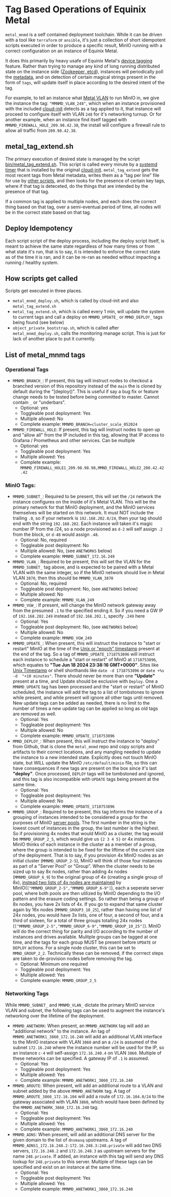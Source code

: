 # Tag Based Operations of Equinix Metal

`metal_mnmd` is a self contained deployment toolchain. While it can be driven with a tool like `terraform` or `ansible`, it's just a collection of short idempotent scripts executed in order to produce a specific result, MinIO running with a correct configuration on an instance of Equinix Metal.

It does this primarily by heavy usafe of Equinix Metal's [device tagging](https://deploy.equinix.com/developers/docs/metal/server-metadata/device-tagging/) feature. Rather than trying to manage any kind of long running distributed state on the instance side ([Zookeeper, etcd]()), instances will periodically poll the [metadata](https://deploy.equinix.com/developers/docs/metal/server-metadata/metadata/), and on detection of certain magical strings present in the form of `tags`, will update itself in place according to the desired intent of the tag.

For example, to tell an instance what [Metal VLAN](https://deploy.equinix.com/developers/docs/metal/layer2-networking/vlans/) to run MinIO in, we give the instance the tag: `"MMNMD_VLAN_248"`, which when an instance provisioned with the included [cloud-init]() detects as a tag applied to it, that instance will proceed to configure itself with VLAN `248` for it's networking turnup. Or for another example, when an instance find itself tagged with `MMNMD_FIREWALL_HOLE_209.98.42.38`, the install will configure a firewall rule to allow all traffic from `209.98.42.38`.

## metal_tag_extend.sh

The primary execution of desired state is managed by the script [bin/metal_tag_extend.sh](https://github.com/dlotterman/metal_mnmd/blob/main/bin/metal_tag_extend.sh). This script is called every minute by a [systemd timer](https://wiki.archlinux.org/title/systemd/Timers) that is installed by the original [cloud-init](). `metal_tag_extend` gets the most recent tags from Metal metadata, writes them as a "tag per line" file for use by [other scripts](https://github.com/dlotterman/metal_mnmd/blob/main/bin/metal_mnmd_sharedlib.sh), and then looks for the presence of certain key tags, where if that tag is deteceted, do the things that are intended by the presence of that tag.

If a common tag is applied to multiple nodes, and each does the correct thing based on that tag, over a semi-eventual period of time, all nodes will be in the correct state based on that tag.

## Deploy Idempotency

Each script script of the deploy process, including the deploy script itself, is meant to achieve the same state regardless of how many times or from what state it's run, that is to say, it is intended to enforce the correct state as of the time it is ran, and it can be re-ran as needed without impacting a running / healthy system.

## How scripts get called

Scripts get executed in three places.
- `metal_mnmd_deploy.sh`, which is called by cloud-init and also `metal_tag_extend.sh`
- `metal_tag_extend.sh`, which is called every 1 min, will update the system to current tags and call a deploy on `MMNMD_UPDATE_` or `MMND_DEPLOY_` tags being found (see below)
- `object_private_bootstrap.sh`, which is called after `metal_mnmd_deploy.sh`, calls the monitoring manage script. This is just for lack of another place to put it currently.

## List of metal_mnmd tags

### Operational Tags


- `MMNMD_BRANCH_`: If present, this tag will instruct nodes to checkout a branched version of this repository instead of the `main` the is cloned by default during the "[deploy()". This is useful if say a bug fix or feature change needs to be tested before being committed to master. Cannot contain `_` or "underbars".
  - Optional: yes
  - Toggleable post deployment: Yes
  - Multiple allowed: No
  - Complete example: `MMNMD_BRANCH=cluster_scale_052024`
- `MMNMD_FIREWALL_HOLE`: If present, this tag will instruct nodes to open up and "allow all" from the IP included in this tag, allowing that IP access to Grafana / Prometheus and other services. Can be multiple
  - Optional: yes
  - Toggleable post deployment: Yes
  - Multiple allowed: Yes
  - Complete example: `MMNMD_FIREWALL_HOLE1_209.98.98.98,MMND_FIREWALL_HOLE2_208.42.42.42`

### MinIO Tags:

- `MMNMD_SUBNET_`: Required to be present, this will set the `/24` network the instance configures on the inside of it's Metal VLAN. This will be the primary network for that MinIO deployment, and the MinIO services themselves will be started on this network. It must NOT include the trailing `.0`, so if your network is `192.168.202.0/24`, then your tag should end with the string `192.168.202`. Each instance will taken it's magic number IP from the /24, so a node provisioned as `d-2` will self assign `.2` from the block, or `d-48` would assign `.48`.
  - Optional: No, required
  - Toggleable post deployment: No
  - Multiple allowed: No, (see `ANETWORKS` below)
  - Complete example: `MMNMD_SUBNET_172.16.249`
- `MMNMD_VLAN_`: Required to be present, this will set the VLAN for the `MMNMD_SUBNET_` tag above, and is expected to be paired with a Metal VLAN with the same integer, so if the MinIO network should live in Metal VLAN `3870`, then this should be `MMNMD_VLAN_3870`
  - Optional: No, required
  - Toggleable post deployment: No, (see `ANETWORKS` below)
  - Multiple allowed: No
  - Complete example: `MMNMD_VLAN_249`
- `MMNMD_VGW_`: If present, will change the MinIO network gateway away from the presumed `.1` to the specified ending it. So if you need a GW IP of `192.168.202.249` instead of `192.168.202.1`, specify `.249` here
  - Optional: Yes
  - Toggleable post deployment: No, (see `ANETWORKS` below)
  - Multiple allowed: No
  - Complete example: `MMNMD_VGW_249`
- `MMNMD_UPDATE_`: When present, this will instruct the instance to "start or restart" MinIO at the time of the [Unix or "epoch" timestamp](https://en.wikipedia.org/wiki/Unix_time) present at the end of the tag. So a tag of `MMNMD_UPDATE_1718753896` will instruct each instance to schedule a "start or restart" of MinIO at `1718753896`, which equates to **"Tue Jun 18 2024 23:38:16 GMT+0000"**. Sites like [Unix Timestamp](https://www.unixtimestamp.com/) or shell shorthands like `date -d 1718753896` or `date +%s  -d  "+10 minutes"`. There should never be more than one **"Update"** present at a time, and Update should be exclusive with `Deploy`. One a `MMNMD_UPDATE` tag has been processed and the "start or restart" of MinIO scheduled, the instance will add the tag to a list of tombstones to ignore while present, and while present will ignore all other tags until removed. New update tags can be added as needed, there is no limit to the number of times a new update tag can be applied so long as old tags are removed as well.
  - Optional: Yes
  - Toggleable post deployment: Yes
  - Multiple allowed: No
  - Complete example: `MMNMD_UPDATE_1718753896`
- `MMND_DEPLOY_`: When present, this will instruct the instance to "deploy" from Github, that is clone the `metal_mnmd` repo and copy scripts and artifacts to their correct locations, and any mangling needed to update the instance to a new intended state. Explicitly does not touch MinIO state, but WILL update the MinIO `/etc/default/minio` file, so this can have consequences if new tags are present on the box since it's last **"deploy"**. Once processed, `DEPLOY` tags will be tombstoned and ignored, and this tag is also incompatible with `UPDATE` tags being present at the same time.
  - Optional: Yes
  - Toggleable post deployment: Yes
  - Multiple allowed: No
  - Complete example: `MMNMD_UPDATE_1718753896`
- `MMNMD_GROUP_`: Required to be present, this tag informs the instance of a grouping of instances intended to be considered a group for the purposes of MinIO [server pools](https://min.io/docs/minio/linux/operations/concepts.html#how-does-minio-link-multiple-server-pools-into-a-single-minio-cluster). The first number in the string is the lowest count of instances in the group, the last number is the highest. So if provisioning 4x nodes that would MinIO as a cluster, the tag would be `MMNMD_GROUP_2_5`, which would give us `{2 3 4 5}` or 4x instances. MinIO thinks of each instance in the cluster as a member of a group, where the group is intended to be fixed for the liftime of the current size of the deployment. That is to say, if you provision 4x MinIO nodes as an initial cluster (`MMNMD_GROUP_2-5`), MinIO will think of those four instances as part of a "Server Pool" or "Group". When the cluster needs to be sized up to say 8x nodes, rather than adding 4x nodes (`MMNMD_GROUP_6_9`) to the original group of 4x (creating a single group of 8x), [instead two lists of 4x nodes are maintained](https://blog.min.io/server-pools-streamline-storage-operations/) by MinIO(`["MMNMD_GROUP_2-5","MMNMD_GROUP_6-9"]`), each a seperate server pool, where both pools are then utilized by MinIO depending to the I/O pattern and the erasure coding settings. So rather than being a group of 8x nodes, you have 2x lists of 4x. If you go to expand that same cluster again by 16x nodes (`MMNMD_GROUP3_10_25`), rather than having one list of 24x nodes, you would have 3x lists, one of four, a second of four, and a third of sixteen, for a total of three groups totalling 24x nodes (`["MMNMD_GROUP_2-5","MMNMD_GROUP_6-9","MMNMD_GROUP_10_25"]`). MinIO will do the correct thing for parity and I/O according to the number of instances and drives available. Mulitple groups can be tagged at one time, and the tags for each group MUST be present before `UPDATE` or `DEPLOY` actions. For a single node cluster, this can be set to `MMND_GROUP_2_2`. Technically these can be removed, if the corrrect steps are taken to de-provision nodes before removing the tag.
  - Optional: Minimum one required
  - Toggleable post deployment: Yes
  - Multiple allowed: Yes
  - Complete example: `MMNMD_GROUP_2_5`

### Networking Tags

While `MMNMD_SUBNET_` and `MMNMD_VLAN_` dictate the primary MinIO service VLAN and subnet, the following tags can be used to augment the instance's networking over the lifetime of the deployment.

- `MMNMD_ANETWORK`: When present, an `MMNMD_ANETWORK` tag will add an "additional network" to the instance. An tag of `MMNMD_ANETWORK1_3860_172.16.240` will add an additional VLAN interface to the MinIO instance with VLAN `3860` and an a `/24` is assumed of the subnet `172.16.240` where the instance number will be used for the IP, so an instance `c-4` will self-assign `172.16.240.4` on VLAN `3860`. Multiple of these networks can be specified. A gateway IP of `.1` is assumed.
  - Optional: Yes
  - Toggleable post deployment: Yes
  - Multiple allowed: Yes
  - Complete example: `MMNMD_ANETWORK1_3860_172.16.240`
- `MMNMD_AROUTE`: When present, will add an additional route to a VLAN and subnet added by the above `MMNMD_ANETWORK` tag. A tag of `MMNMD_AROUTE_3860_172.16.104` will add a route of `172.16.104.0/24` to the gateway associated with VLAN `3860`, which would have been defined by the `MMNMD_ANETWORK_3860_172.16.240` tag.
  - Optional: Yes
  - Toggleable post deployment: Yes
  - Multiple allowed: Yes
  - Complete example: `MMNMD_ANETWORK1_3860_172.16.240`
- `MMNMD_ADNS`: When present, will add an additional DNS server for the given domain to the list of `dnsmasq` upstreams. A tag of `MMNMD_ADNS1_172.16.248.2-172.16.248.3:248.private` will add two DNS servers, `172.16.248.2` and `172.16.248.3` as upstream servers for the name `248.private`. If added, an instance with this tag will send any DNS lookup for `248.private` to this server. Multiple of these tags can be specified and exist on an instance at the same time.
  - Optional: Yes
  - Toggleable post deployment: Yes
  - Multiple allowed: Yes
  - Complete example: `MMNMD_ANETWORK1_3860_172.16.240`
